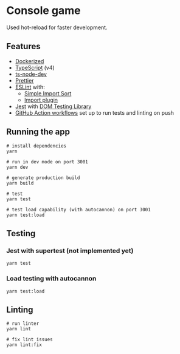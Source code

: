 # Console game

Used hot-reload for faster development.

## Features

- [Dockerized](https://docs.docker.com/compose/)
- [TypeScript](https://www.typescriptlang.org/) (v4)
- [ts-node-dev](https://github.com/wclr/ts-node-dev)
- [Prettier](https://prettier.io/)
- [ESLint](https://eslint.org/) with:
  - [Simple Import Sort](https://github.com/lydell/eslint-plugin-simple-import-sort/)
  - [Import plugin](https://github.com/benmosher/eslint-plugin-import/)
- [Jest](https://jestjs.io) with [DOM Testing Library](https://testing-library.com/docs/dom-testing-library/intro)
- [GitHub Action workflows](https://github.com/features/actions) set up to run tests and linting on push

## Running the app

```
# install dependencies
yarn

# run in dev mode on port 3001
yarn dev

# generate production build
yarn build

# test
yarn test

# test load capability (with autocannon) on port 3001
yarn test:load
```

## Testing

### Jest with supertest (not implemented yet)

```
yarn test
```

### Load testing with autocannon

```
yarn test:load
```

## Linting

```
# run linter
yarn lint

# fix lint issues
yarn lint:fix
```
